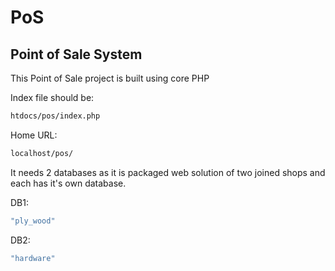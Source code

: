 # PoS

## Point of Sale System

This Point of Sale project is built using core PHP

Index file should be: 
```bash
htdocs/pos/index.php
```

Home URL: 
```bash
localhost/pos/
```

It needs 2 databases as it is packaged web solution of two joined shops and each has it's own database.

DB1:
```bash
"ply_wood"
```

DB2: 
```bash
"hardware"
```
